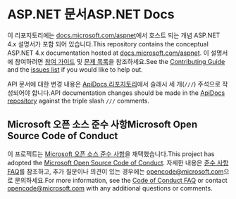 # <a name="aspnet-docs"></a><span data-ttu-id="ec610-101">ASP.NET 문서</span><span class="sxs-lookup"><span data-stu-id="ec610-101">ASP.NET Docs</span></span>

<span data-ttu-id="ec610-102">이 리포지토리에는 [docs.microsoft.com/aspnet](https://docs.microsoft.com/aspnet)에서 호스트 되는 개념 ASP.NET 4.x 설명서가 포함 되어 있습니다.</span><span class="sxs-lookup"><span data-stu-id="ec610-102">This repository contains the conceptual ASP.NET 4.x documentation hosted at [docs.microsoft.com/aspnet](https://docs.microsoft.com/aspnet).</span></span> <span data-ttu-id="ec610-103">이 설명서에 참여하려면 [참여 가이드](CONTRIBUTING.md) 및 [문제 목록](https://github.com/dotnet/AspNetDocs/issues)을 참조하세요.</span><span class="sxs-lookup"><span data-stu-id="ec610-103">See the [Contributing Guide](CONTRIBUTING.md) and the [issues list](https://github.com/dotnet/AspNetDocs/issues) if you would like to help out.</span></span>

<span data-ttu-id="ec610-104">API 문서에 대한 변경 내용은 [ApiDocs 리포지토리](https://github.com/aspnet/ApiDocs)에서 슬래시 세 개(`///`) 주석으로 작성되어야 합니다.</span><span class="sxs-lookup"><span data-stu-id="ec610-104">API documentation changes should be made in the [ApiDocs repository](https://github.com/aspnet/ApiDocs) against the triple slash `///` comments.</span></span>

## <a name="microsoft-open-source-code-of-conduct"></a><span data-ttu-id="ec610-105">Microsoft 오픈 소스 준수 사항</span><span class="sxs-lookup"><span data-stu-id="ec610-105">Microsoft Open Source Code of Conduct</span></span>

<span data-ttu-id="ec610-106">이 프로젝트는 [Microsoft 오픈 소스 준수 사항](https://opensource.microsoft.com/codeofconduct/)을 채택했습니다.</span><span class="sxs-lookup"><span data-stu-id="ec610-106">This project has adopted the [Microsoft Open Source Code of Conduct](https://opensource.microsoft.com/codeofconduct/).</span></span>
<span data-ttu-id="ec610-107">자세한 내용은 [준수 사항 FAQ](https://opensource.microsoft.com/codeofconduct/faq/)를 참조하고, 추가 질문이나 의견이 있는 경우에는 [opencode@microsoft.com](mailto:opencode@microsoft.com)으로 문의하세요.</span><span class="sxs-lookup"><span data-stu-id="ec610-107">For more information, see the [Code of Conduct FAQ](https://opensource.microsoft.com/codeofconduct/faq/) or contact [opencode@microsoft.com](mailto:opencode@microsoft.com) with any additional questions or comments.</span></span>
